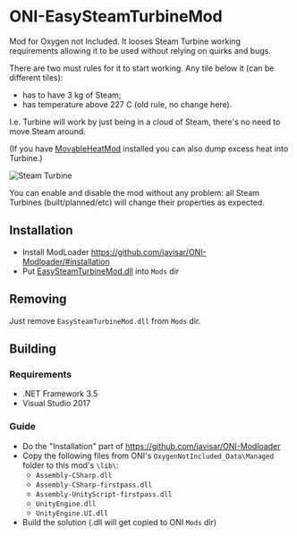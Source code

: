 # ONI-EasySteamTurbineMod
Mod for Oxygen not Included.
It looses Steam Turbine working requirements allowing it to be used without relying on quirks and bugs.

There are two must rules for it to start working. Any tile below it (can be different tiles):
* has to have 3 kg of Steam;
* has temperature above 227 C (old rule, no change here).

I.e. Turbine will work by just being in a cloud of Steam, there's no need to move Steam around.

(If you have [MovableHeatMod](https://github.com/nicktime/ONI-MovableHeatMod) installed you can also dump excess heat into Turbine.)

![Steam Turbine](https://github.com/nicktime/ONI-EasySteamTurbineMod/raw/master/doc/SteamTurbine.png "Steam Turbine")

You can enable and disable the mod without any problem: all Steam Turbines (built/planned/etc) will change their properties as expected.

Installation
------------
* Install ModLoader https://github.com/javisar/ONI-Modloader/#installation
* Put [EasySteamTurbineMod.dll](https://github.com/nicktime/ONI-EasySteamTurbineMod/releases/latest) into `Mods` dir

Removing
--------
Just remove `EasySteamTurbineMod.dll` from `Mods` dir.

Building
--------
### Requirements
* .NET Framework 3.5
* Visual Studio 2017

### Guide
* Do the "Installation" part of https://github.com/javisar/ONI-Modloader
* Copy the following files from ONI's `OxygenNotIncluded_Data\Managed` folder to this mod's `\lib\`:
   * `Assembly-CSharp.dll`
   * `Assembly-CSharp-firstpass.dll`
   * `Assembly-UnityScript-firstpass.dll`
   * `UnityEngine.dll`
   * `UnityEngine.UI.dll`
* Build the solution (.dll will get copied to ONI `Mods` dir)
